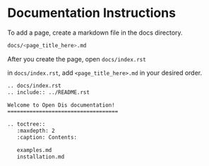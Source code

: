 # Documentation Instructions 


To add a page, create a markdown file in the docs directory.



```bash
docs/<page_title_here>.md
```

After you create the page, open ```docs/index.rst```

in ```docs/index.rst```, add ```<page_title_here>.md``` in your desired order. 


```bash
.. docs/index.rst   
.. include:: ../README.rst

Welcome to Open Dis documentation!
===================================

.. toctree::
   :maxdepth: 2
   :caption: Contents:

   examples.md
   installation.md
```

